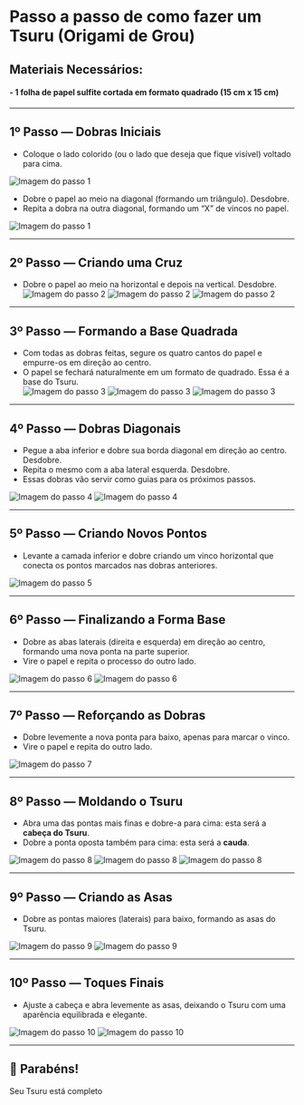 # Passo a passo de como fazer um Tsuru (Origami de Grou)

## Materiais Necessários: 
#### - 1 folha de papel sulfite cortada em formato quadrado (15 cm x 15 cm)

---

## 1º Passo — Dobras Iniciais

- Coloque o lado colorido (ou o lado que deseja que fique visível) voltado para cima.

![Imagem do passo 1](Downloads/foto1.jpeg)

- Dobre o papel ao meio na diagonal (formando um triângulo). Desdobre.  
- Repita a dobra na outra diagonal, formando um “X” de vincos no papel.

![Imagem do passo 1](Downloads/foto2.jpeg)


---

## 2º Passo — Criando uma Cruz

- Dobre o papel ao meio na horizontal e depois na vertical. Desdobre.
![Imagem do passo 2](Downloads/foto3.jpeg)
![Imagem do passo 2](Downloads/foto4.jpeg)
![Imagem do passo 2](Downloads/foto5.jpeg)

---

## 3º Passo — Formando a Base Quadrada

- Com todas as dobras feitas, segure os quatro cantos do papel e empurre-os em direção ao centro.  
- O papel se fechará naturalmente em um formato de quadrado. Essa é a base do Tsuru.  
![Imagem do passo 3](Downloads/foto7.jpeg)
![Imagem do passo 3](Downloads/foto9.jpeg)
![Imagem do passo 3](Downloads/foto10.jpeg)

---

## 4º Passo — Dobras Diagonais

- Pegue a aba inferior e dobre sua borda diagonal em direção ao centro. Desdobre.  
- Repita o mesmo com a aba lateral esquerda. Desdobre.  
- Essas dobras vão servir como guias para os próximos passos.  

![Imagem do passo 4](Downloads/foto11.jpeg)
![Imagem do passo 4](Downloads/foto12.jpeg)

---

## 5º Passo — Criando Novos Pontos

- Levante a camada inferior e dobre criando um vinco horizontal que conecta os pontos marcados nas dobras anteriores.  

![Imagem do passo 5](Downloads/foto13.jpeg)

---

## 6º Passo — Finalizando a Forma Base

- Dobre as abas laterais (direita e esquerda) em direção ao centro, formando uma nova ponta na parte superior.  
- Vire o papel e repita o processo do outro lado.  

![Imagem do passo 6](Downloads/foto14.jpeg)
![Imagem do passo 6](Downloads/foto15.jpeg)

---

## 7º Passo — Reforçando as Dobras

- Dobre levemente a nova ponta para baixo, apenas para marcar o vinco.  
- Vire o papel e repita do outro lado.  

![Imagem do passo 7](Downloads/foto16.jpeg)

---

## 8º Passo — Moldando o Tsuru

- Abra uma das pontas mais finas e dobre-a para cima: esta será a **cabeça do Tsuru**.  
- Dobre a ponta oposta também para cima: esta será a **cauda**.  

![Imagem do passo 8](Downloads/foto17.jpeg)
![Imagem do passo 8](Downloads/foto18.jpeg)
![Imagem do passo 8](Downloads/foto19.jpeg)

---

## 9º Passo — Criando as Asas

- Dobre as pontas maiores (laterais) para baixo, formando as asas do Tsuru.  

![Imagem do passo 9](Downloads/foto20.jpeg)
![Imagem do passo 9](Downloads/foto21.jpeg)

---

## 10º Passo — Toques Finais

- Ajuste a cabeça e abra levemente as asas, deixando o Tsuru com uma aparência equilibrada e elegante.  

![Imagem do passo 10](Downloads/foto22.jpeg)
![Imagem do passo 10](Downloads/foto23.jpeg)

---

## 🎉 Parabéns!

Seu Tsuru está completo



